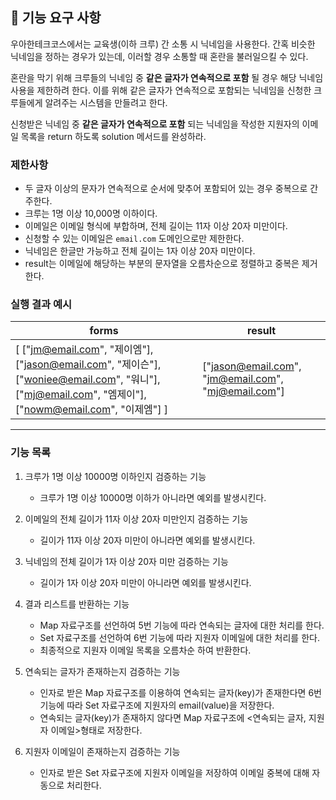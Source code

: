## 🚀 기능 요구 사항

우아한테크코스에서는 교육생(이하 크루) 간 소통 시 닉네임을 사용한다. 간혹 비슷한 닉네임을 정하는 경우가 있는데, 이러할 경우 소통할 때 혼란을 불러일으킬 수 있다.

혼란을 막기 위해 크루들의 닉네임 중 **같은 글자가 연속적으로 포함** 될 경우 해당 닉네임 사용을 제한하려 한다. 이를 위해 같은 글자가 연속적으로 포함되는 닉네임을 신청한 크루들에게 알려주는 시스템을 만들려고 한다.


신청받은 닉네임 중 **같은 글자가 연속적으로 포함** 되는 닉네임을 작성한 지원자의 이메일 목록을 return 하도록 solution 메서드를 완성하라.

### 제한사항

- 두 글자 이상의 문자가 연속적으로 순서에 맞추어 포함되어 있는 경우 중복으로 간주한다.
- 크루는 1명 이상 10,000명 이하이다.
- 이메일은 이메일 형식에 부합하며, 전체 길이는 11자 이상 20자 미만이다.
- 신청할 수 있는 이메일은 `email.com` 도메인으로만 제한한다.
- 닉네임은 한글만 가능하고 전체 길이는 1자 이상 20자 미만이다.
- result는 이메일에 해당하는 부분의 문자열을 오름차순으로 정렬하고 중복은 제거한다.

### 실행 결과 예시

| forms | result |
| --- | --- |
| [ ["jm@email.com", "제이엠"], ["jason@email.com", "제이슨"], ["woniee@email.com", "워니"], ["mj@email.com", "엠제이"], ["nowm@email.com", "이제엠"] ] | ["jason@email.com", "jm@email.com", "mj@email.com"] |

---

### 기능 목록

1. 크루가 1명 이상 10000명 이하인지 검증하는 기능
    - 크루가 1명 이상 10000명 이하가 아니라면 예외를 발생시킨다.


2. 이메일의 전체 길이가 11자 이상 20자 미만인지 검증하는 기능
    - 길이가 11자 이상 20자 미만이 아니라면 예외를 발생시킨다.


3. 닉네임의 전체 길이가 1자 이상 20자 미만 검증하는 기능
    - 길이가 1자 이상 20자 미만이 아니라면 예외를 발생시킨다.


4. 결과 리스트를 반환하는 기능
    - Map 자료구조를 선언하여 5번 기능에 따라 연속되는 글자에 대한 처리를 한다.
    - Set 자료구조를 선언하여 6번 기능에 따라 지원자 이메일에 대한 처리를 한다.
    - 최종적으로 지원자 이메일 목록을 오름차순 하여 반환한다.


5. 연속되는 글자가 존재하는지 검증하는 기능
    - 인자로 받은 Map 자료구조를 이용하여 연속되는 글자(key)가 존재한다면 6번 기능에 따라 Set 자료구조에 지원자의 email(value)을 저장한다.
    - 연속되는 글자(key)가 존재하지 않다면 Map 자료구조에 <연속되는 글자, 지원자 이메일>형태로 저장한다.


6. 지원자 이메일이 존재하는지 검증하는 기능
    - 인자로 받은 Set 자료구조에 지원자 이메일을 저장하여 이메일 중복에 대해 자동으로 처리한다.